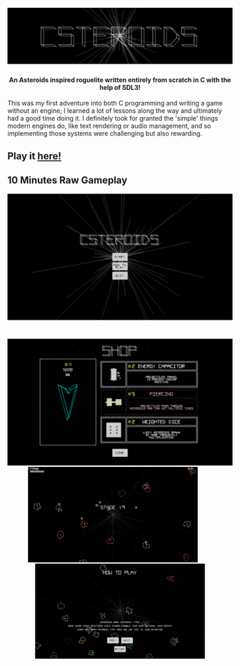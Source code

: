 <h1 align="center">
  <br>
  <a href="https://github.com/blaiserettig/Csteroids"><img src="https://raw.githubusercontent.com/blaiserettig/Csteroids/refs/heads/main/screenshots/6.png" alt="Csteroids logo"></a>
</h1>

<h4 align="center">An Asteroids inspired roguelite written entirely from scratch in C with the help of SDL3!</h4>
  
This was my first adventure into both C programming and writing a game without an engine; I learned a lot of lessons along the way and ultimately had a good time doing it. I definitely took for granted the 'simple' things modern engines do, like text rendering or audio management, and so implementing those systems were challenging but also rewarding.

## Play it [here!](https://alx-r.itch.io/csteroids)

## 10 Minutes Raw Gameplay
[![Gameplay](https://raw.githubusercontent.com/blaiserettig/Csteroids/refs/heads/main/screenshots/1.png)](https://youtu.be/QF_hU9Bs-Q4)

<h1></h1>
<p align="center">
  <img src="https://raw.githubusercontent.com/blaiserettig/Csteroids/refs/heads/main/screenshots/3.png">
  <img src="https://raw.githubusercontent.com/blaiserettig/Csteroids/refs/heads/main/screenshots/4.png" width="380">&nbsp;&nbsp; &nbsp;&nbsp; &nbsp;&nbsp;<img src="https://raw.githubusercontent.com/blaiserettig/Csteroids/refs/heads/main/screenshots/2.png" width="380">
</p>
<h1></h1>
